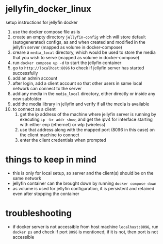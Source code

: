 # jellyfin_docker_linux
setup instructions for jellyfin docker

1. use the docker compose file as is
2. create an empty directory `jellyfin-config` which will store default (autogenerated) configs, as and when created and modified in the jellyfin server (mapped as volume in docker-compose)
3. creare a `media_local` directory, which would be used to store the media that you wish to serve  (mapped as volume in docker-compose)
4. run `docker compose up -d` to start the jellyfin container
5. go to `http://localhost:8096` to check if jellyfin server has started successfully
6. add an admin account
7. after login, add a client account so that other users in same local network can connect to the server
8. add any media in the `media_local` directory, either directly or inside any new subfolder
9. add the media library in jellyfin and verify if all the media is available
10. to connect as a client
    1. get the ip address of the machine where jellyfin server is running by executing `ip -br addr show`, and get the ipv4 for interface starting with either enp (ethernet) or wlp (wireless)
    2. use that address along with the mapped port (8096 in this case) on the client machine to connect
    3. enter the client credentials when prompted


# things to keep in mind
- this is only for local setup, so server and the client(s) should be on the same network 
- jellyfin container can the brought down by running `docker compose down`
- as volume is used for jellyfin configuration, it is persistent and retained even after stopping the container

# troubleshooting
- if docker server is not accessible from host machine `localhost:8096`, run `docker ps` and check if port `8096` is mentioned, if it is not, then port is not accessible
